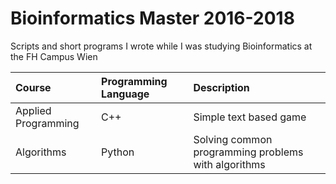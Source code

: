 # Bioinformatics Master 2016-2018

Scripts and short programs I wrote while I was studying Bioinformatics at the FH Campus Wien

Course | Programming Language | Description
:---- | :---- | :---
Applied Programming | C++ | Simple text based game
Algorithms | Python | Solving common programming problems with algorithms
